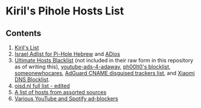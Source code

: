 # Kiril's Pihole Hosts List

## Contents

1. [Kiril's List](https://raw.githubusercontent.com/kiril-u/orbit-pihole/master/hosts.testing/kirils-hosts.1)
2. [Israel Adlist for Pi-Hole Hebrew](https://raw.githubusercontent.com/jsolarz/IsraelAdlist-PiHole/main/hebrew-adlist.txt) and [ADios](https://raw.githubusercontent.com/AlexRabbit/ADios/master/PIHOLE/hosts)
3. [Ultimate Hosts Blacklist](https://raw.githubusercontent.com/Ultimate-Hosts-Blacklist/Ultimate.Hosts.Blacklist/master/hosts/hosts0) (not included in their raw form in this repository as of writing this), [youtube-ads-4-adaway](https://raw.githubusercontent.com/taichikuji/youtube-ads-4-adaway/master/hosts), [ph00lt0's blocklist](https://raw.githubusercontent.com/ph00lt0/blocklist/master/pihole-blocklist.txt), [someonewhocares](https://someonewhocares.org/hosts/zero/), [AdGuard CNAME disguised trackers list](https://raw.githubusercontent.com/AdguardTeam/cname-trackers/master/combined_disguised_trackers_justdomains.txt), and [Xiaomi DNS Blocklist](https://raw.githubusercontent.com/unknownFalleN/xiaomi-dns-blocklist/master/xiaomi_dns_block.lst).
4. [oisd.nl full list - edited](https://hosts.oisd.nl/)
5. [A list of hosts from assorted sources](https://raw.githubusercontent.com/kiril-u/orbit-pihole/master/hosts.testing/kirils-hosts.5)
6. [Various YouTube and Spotify ad-blockers](https://raw.githubusercontent.com/kiril-u/orbit-pihole/master/hosts.testing/kirils-hosts.6)
